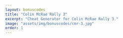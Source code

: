 ```yaml
---
layout: bonuscodes
title: "Colin McRae Rally 3"
excerpt: "Cheat Generator for Colin McRae Rally 3."
image: "assets/img/bonuscodes/cmr-3.jpg"
order: 1
---
```


<script type="text/python">
from browser import document, html

def generateCode(accessCode, cheatID):
    # Verify domain of inputs
    if not (accessCode >= 0 and accessCode <= 9999
        and cheatID >= 0 and cheatID <= 99):
        return None

    # Helper functions
    def toSigned32(n):
        n = n & 0xffffffff
        return (n ^ 0x80000000) - 0x80000000

    # Division like int / int in C, rounding towards zero
    def idiv(x, y):
        return int(x / y)

    # Remainder like % in C
    def rem(x, y):
        return x - int(x / y) * y

    def calcSeed(input):
        if input != 0:
            seed = 0x39
            for _ in range(input - 1):
                seed = rem(toSigned32(0x39 * seed), 0x44A5)
        else:
            seed = 1
        return seed

    seed1 = calcSeed(rem(cheatID, 100) ^ rem(accessCode, 100))
    seed2 = calcSeed(rem(cheatID, 100) ^ rem(idiv(accessCode, 100), 100))

    buffer = [0] * 6

    buffer[0] = ord('Z') - rem(seed1, 26)
    buffer[1] = ord('Z') - rem(idiv(seed1, 676), 26)
    buffer[2] = ord('Z') - rem(idiv(seed1, 26), 26)
    buffer[3] = ord('Z') - rem(idiv(seed2, 26), 26)
    buffer[4] = ord('Z') - rem(idiv(seed2, 676), 26)
    buffer[5] = ord('Z') - rem(seed2, 26)
    return ''.join([chr(x) for x in buffer])

def onGenerate(ev):
    accessCodeStr = document['access-code'].value
    if not accessCodeStr:
        exit()
    accessCode = int(accessCodeStr)
    if not (accessCode >= 1 and accessCode <= 9999):
        document['invalid-access-code'].style.display = 'inline'
        exit()

    document['invalid-access-code'].style.display = 'none'
    cheatCodes = ['Buggy', 'Plane', 'Hovercraft', 'Battle Tank', 'RC Car', 'All Cars', 'All Tracks', 'All Parts',
                    'All Difficulties', 'Ford Super Focus']

    document['outbox-window-full'].style.display = 'block'
    document['output-window'].clear()
    for index, cheat in enumerate(cheatCodes):
        cryptedCode = generateCode(accessCode, index)
        if cryptedCode:
            document['output-window'] <= html.B(f'{cheat}: ') + html.CODE(f'{cryptedCode}') + html.BR()

document['generate'].bind('click', onGenerate)
document['access-code'].min = 1
document['access-code'].max = 9999
</script>

